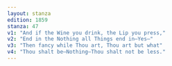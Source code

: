 ```yaml
---
layout: stanza
edition: 1859
stanza: 47
v1: "And if the Wine you drink, the Lip you press,"
v2: "End in the Nothing all Things end in—Yes—"
v3: "⁠Then fancy while Thou art, Thou art but what"
v4: "Thou shalt be—Nothing—Thou shalt not be less."
---
```

